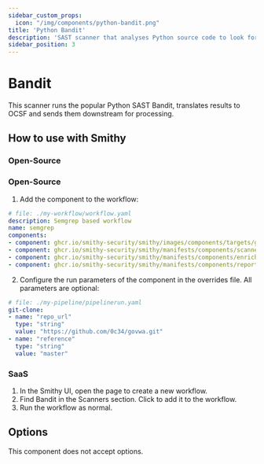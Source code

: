 ```yaml
---
sidebar_custom_props:
  icon: "/img/components/python-bandit.png"
title: 'Python Bandit'
description: 'SAST scanner that analyses Python source code to look for security issues.'
sidebar_position: 3
---
```


# Bandit

This scanner runs the popular Python SAST Bandit, translates results to OCSF and
sends them downstream for processing.

## How to use with Smithy

### Open-Source

### Open-Source

1. Add the component to the workflow:

```yaml
# file: ./my-workflow/workflow.yaml
description: Semgrep based workflow
name: semgrep
components:
- component: ghcr.io/smithy-security/smithy/images/components/targets/git-clone:v1.3.2
- component: ghcr.io/smithy-security/smithy/manifests/components/scanners/bandit:v1.1.1
- component: ghcr.io/smithy-security/smithy/manifests/components/enrichers/custom-annotation:v0.1.1
- component: ghcr.io/smithy-security/smithy/manifests/components/reporters/json-logger:v1.0.1
```

2. Configure the run parameters of the component in the overrides file. All
   parameters are optional:

```yaml
# file: ./my-pipeline/pipelinerun.yaml
git-clone:
- name: "repo_url"
  type: "string"
  value: "https://github.com/0c34/govwa.git"
- name: "reference"
  type: "string"
  value: "master"
```

### SaaS

1. In the Smithy UI, open the page to create a new workflow.
2. Find Bandit in the Scanners section. Click to add it to the workflow.
3. Run the workflow as normal.

## Options

This component does not accept options.
